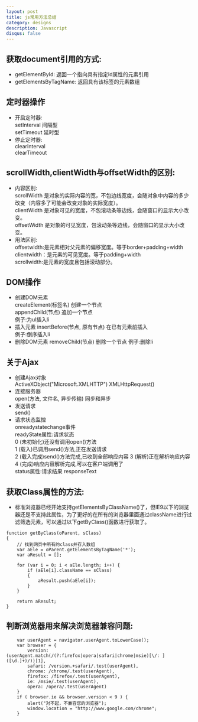 ```yaml
---
layout: post
title: js常用方法总结
category: designs
description: Javascript
disqus: false
---
```



## 获取document引用的方式:   
* getElementById: 返回一个指向具有指定Id属性的元素引用
* getElementsByTagName: 返回具有该标签的元素数组


## 定时器操作
* 开启定时器:     
    setInterval   间隔型    
    setTimeout    延时型   
* 停止定时器:   
    clearInterval   
    clearTimeout   


## scrollWidth,clientWidth与offsetWidth的区别:  
* 内容区别:   
scrollWidth 是对象的实际内容的宽，不包边线宽度，会随对象中内容的多少改变（内容多了可能会改变对象的实际宽度）。   
clientWidth 是对象可见的宽度，不包滚动条等边线，会随窗口的显示大小改变。    
offsetWidth 是对象的可见宽度，包滚动条等边线，会随窗口的显示大小改变。   
* 用法区别:   
offsetwidth:是元素相对父元素的偏移宽度。等于border+padding+width   
clientwidth：是元素的可见宽度。等于padding+width   
scrollwidth:是元素的宽度且包括滚动部分。   


## DOM操作
* 创建DOM元素   
  createElement(标签名) 创建一个节点   
  appendChild(节点) 追加一个节点     
  例子:为ul插入li   
* 插入元素
  insertBefore(节点, 原有节点) 在已有元素前插入   
  例子:倒序插入li    
* 删除DOM元素
  removeChild(节点) 删除一个节点 例子:删除li   


## 关于Ajax
* 创建Ajax对象   
  ActiveXObject("Microsoft.XMLHTTP") XMLHttpRequest()   
* 连接服务器   
  open(方法, 文件名, 异步传输) 同步和异步   
* 发送请求   
  send()
* 请求状态监控   
  onreadystatechange事件    
  readyState属性:请求状态   
  0 (未初始化)还没有调用open()方法   
  1 (载入)已调用send()方法,正在发送请求   
  2 (载入完成)send()方法完成,已收到全部响应内容 3 (解析)正在解析响应内容   
  4 (完成)响应内容解析完成,可以在客户端调用了   
  status属性:请求结果 responseText   


## 获取Class属性的方法:    
* 标准浏览器已经开始支持getElementsByClassName()了，但IE9以下的浏览器还是不支持此属性，为了更好的在所有的浏览器里面通过className进行过滤筛选元素，可以通过以下getByClass()函数进行获取了。   

```
function getByClass(oParent, sClass)
{
	// 找到网页中所有的class并存入数组
	var aEle = oParent.getElementsByTagName('*');
	var aResult = [];

	for (var i = 0; i < aEle.length; i++) {
		if (aEle[i].className == sClass) 
		{
			aResult.push(aEle[i]);
		}
	}

	return aResult;
}
```


## 判断浏览器用来解决浏览器兼容问题:

```
    var userAgent = navigator.userAgent.toLowerCase();
    var browser = {
        version: (userAgent.match(/(?:firefox|opera|safari|chrome|msie)[\/: ]([\d.]+)/))[1],
        safari: /version.+safari/.test(userAgent),
        chrome: /chrome/.test(userAgent),
        firefox: /firefox/.test(userAgent),
        ie: /msie/.test(userAgent),
        opera: /opera/.test(userAgent)
    }
    if ( browser.ie && browser.version < 9 ) {
        alert("对不起，不兼容您的浏览器");
        window.location = "http://www.google.com/chrome";
    }
```



